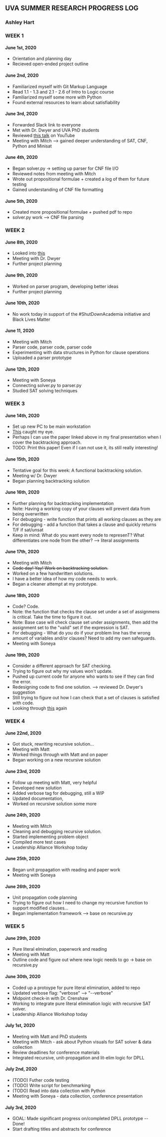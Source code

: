 ## UVA SUMMER RESEARCH PROGRESS LOG
### Ashley Hart

### WEEK 1
#### June 1st, 2020
- Orientation and planning day
- Recieved open-ended project outline

#### June 2nd, 2020
- Familiarized myself with Git Markup Language
- Read 1.1 - 1.3 and 2.1 - 2.6 of Intro to Logic course
- Familiarized myself some more with Python
- Found external resources to learn about satisfiability

#### June 3rd, 2020
- Forwarded Slack link to everyone
- Met with Dr. Dwyer and UVA PhD students
- Reviewed [this talk](https://www.youtube.com/watch?v=d76e4hV1iJY&t) on YouTube
- Meeting with Mitch --> gained deeper understanding of SAT, CNF, Python and Minisat

#### June 4th, 2020
 - Began solver.py -> setting up parser for CNF file I/O
 - Reviewed notes from meeting with Mitch
 - Wrote out propositional formulae + created a log of them for future testing
 - Gained understanding of CNF file formatting
 
#### June 5th, 2020
  - Created more propositional formulae + pushed pdf to repo
  - solver.py work --> CNF file parsing
  
 ### WEEK 2
 #### June 8th, 2020
  - Looked into [this](https://sahandsaba.com/understanding-sat-by-implementing-a-simple-sat-solver-in-python.html)
  - Meeting with Dr. Dwyer
  - Further project planning
  
   #### June 9th, 2020
  - Worked on parser program, developing better ideas
  - Further project planning
  
  #### June 10th, 2020
   - No work today in support of the #ShutDownAcademia initiative and Black Lives Matter
   
  #### June 11, 2020
   - Meeting with Mitch
   - Parser code, parser code, parser code
   - Experimenting with data structures in Python for clause operations
   - Uploaded a parser prototype
   
   #### June 12th, 2020
   - Meeting with Soneya
   - Connecting solver.py to parser.py
   - Studied SAT solving techniques
   
   ### WEEK 3
   #### June 14th, 2020
   - Set up new PC to be main workstation
   - [This](https://www.cs.ubc.ca/~hutter/EARG.shtml/earg/stack/WS06-11-005.pdf) caught my eye.
   - Perhaps I can use the paper linked above in my final presentation when I cover the backtracking approach.
   - TODO: Print this paper! Even if I can not use it, its still really interesting!
   
   #### June 15th, 2020
   - Tentative goal for this week: A functional backtracking solution.
   - Meeting w/ Dr. Dwyer
   - Began planning backtracking solution
   
   #### June 16th, 2020
   - Further planning for backtracking implementation
   - Note: Having a working copy of your clauses will prevent data from being overwritten
   - For debugging - write function that prints all working clauses as they are
   - For debugging - add a function that takes a clause and quickly returns T/F if sat/unsat
   - Keep in mind: What do you want every node to represenT? What differentiates one node from the other? --> literal assignments 
   
   #### June 17th, 2020
   - Meeting with Mitch
   - ~~Code day! Yay! Work on backtracking solution.~~
   - Worked on a few handwritten solutions. 
   - I have a better idea of how my code needs to work. 
   - Began a cleaner attempt at my prototype.

   #### June 18th, 2020
   - Code? Code. 
   - Note: the function that checks the clause set under a set of assignmens is critical. Take the time to figure it out.
   - Note: Base case will check clause set under assignments, then add the assignment set to the "valid" set if the expression is SAT. 
   - For debugging - What do you do if your problem line has the wrong amount of variables and/or clauses? Need to add my own   safeguards.
   - Meeting with Soneya
   
   #### June 19th, 2020 
   - Consider a different approach for SAT checking.
   - Trying to figure out why my values won't update.
   - Pushed up current code for anyone who wants to see if they can find the error.
   - Redesigning code to find one solution. --> reviewed Dr. Dwyer's suggestion 
   - Still trying to figure out how I can check that a set of clauses is satisfied with code.
   - Looking through [this](https://sahandsaba.com/understanding-sat-by-implementing-a-simple-sat-solver-in-python.html) again  
   
   ### WEEK 4
   #### June 22nd, 2020
   - Got stuck, rewriting recursive solution...
   - Meeting with Matt
   - Worked things through with Matt and on paper
   - Began working on a new recursive solution
   
   #### June 23rd, 2020
   - Follow up meeting with Matt, very helpful
   - Developed new solution
   - Added verbose tag for debugging, still a WIP
   - Updated documentation,
   - Worked on recursive solution some more
   
   #### June 24th, 2020
   - Meeting with Mitch
   - Cleaning and debugging recursive solution.
   - Started implementing problem object
   - Compiled more test cases
   - Leadership Alliance Workshop today
   
   #### June 25th, 2020
   - Began unit propagation with reading and paper work
   - Meeting with Soneya
   
   #### June 26th, 2020
   - Unit propagation code planning
   - Trying to figure out how I need to change my recursive function to support modified clauses...
   - Began implementation framework --> base on recursive.py
   
   ### WEEK 5
   #### June 29th, 2020
   - Pure literal elmination, paperwork and reading
   - Meeting with Matt
   - Outline code and figure out where new logic needs to go -> base on recursive.py
   
   #### June 30th, 2020
   - Coded up a protoype for pure literal elimination, added to repo
   - Updated verbose flag: "verbose" --> "--verbose"
   - Midpoint check-in with Dr. Crenshaw
   - Working to integrate pure literal elimination logic with recursive SAT solver.
   - Leadership Alliance Workshop today
   
   #### July 1st, 2020
   - Meeting with Matt and PhD students
   - Meeting with Mitch - ask about Python visuals for SAT solver & data collection
   - Review deadlines for conference materials
   - Integrated recursive, unit-propagation and lit-elim logic for DPLL  
 
   #### July 2nd, 2020
   - (TODO) Futher code testing
   - (TODO) Write script for benchmarking
   - (TODO) Read into data collection with Python
   - Meeting with Soneya - data collection, conference presentation
   
   #### July 3rd, 2020
   - GOAL: Made significant progress on/completed DPLL prototype -- Done!
   - Start drafting titles and abstracts for conference 
 
